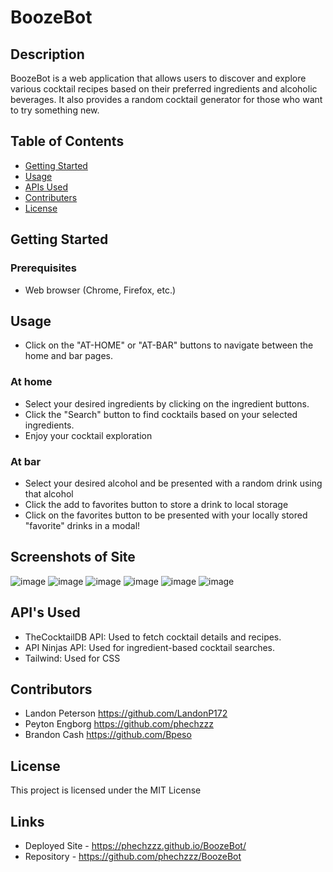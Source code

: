 # BoozeBot

## Description
BoozeBot is a web application that allows users to discover and explore various cocktail recipes based on their preferred ingredients and alcoholic beverages. It also provides a random cocktail generator for those who want to try something new.

## Table of Contents
- [Getting Started](#getting-started)
- [Usage](#usage)
- [APIs Used](#apis-used)
- [Contributers](#contributers)
- [License](#license)

## Getting Started
### Prerequisites
- Web browser (Chrome, Firefox, etc.)

## Usage
- Click on the "AT-HOME" or "AT-BAR" buttons to navigate between the home and bar pages.
### At home
- Select your desired ingredients by clicking on the ingredient buttons.
- Click the "Search" button to find cocktails based on your selected ingredients.
- Enjoy your cocktail exploration
### At bar
- Select your desired alcohol and be presented with a random drink using that alcohol
- Click the add to favorites button to store a drink to local storage
- Click on the favorites button to be presented with your locally stored "favorite" drinks in a modal!
## Screenshots of Site
![image](https://github.com/phechzzz/BoozeBot/assets/141693593/0473b3ca-80cb-49cf-afa2-76c685a27ae4)
![image](https://github.com/phechzzz/BoozeBot/assets/141693593/cefc280b-c342-4474-9a22-220b5827b785)
![image](https://github.com/phechzzz/BoozeBot/assets/141693593/36ca2275-9788-4b5d-a631-96676690f6be)
![image](https://github.com/phechzzz/BoozeBot/assets/141693593/3f411d01-896c-466d-904b-6578469f9b6a)
![image](https://github.com/phechzzz/BoozeBot/assets/141693593/9a601667-74e1-4bb9-a996-c99f7e17b0dc)
![image](https://github.com/phechzzz/BoozeBot/assets/141693593/ee92193c-a5e7-4332-a360-8bfa8d1f1774)
## API's Used
- TheCocktailDB API: Used to fetch cocktail details and recipes.
- API Ninjas API: Used for ingredient-based cocktail searches.
- Tailwind: Used for CSS
## Contributors
- Landon Peterson https://github.com/LandonP172
- Peyton Engborg https://github.com/phechzzz
- Brandon Cash https://github.com/Bpeso

## License
This project is licensed under the MIT License

## Links
- Deployed Site - https://phechzzz.github.io/BoozeBot/
- Repository - https://github.com/phechzzz/BoozeBot
